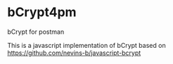 # bCrypt4pm
bCrypt for postman


This is a javascript implementation of bCrypt based on https://github.com/nevins-b/javascript-bcrypt
